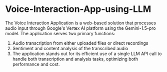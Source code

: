 # Voice-Interaction-App-using-LLM
The Voice Interaction Application is a web-based solution that processes audio input through Google's Vertex AI platform using the Gemini-1.5-pro model. The application serves two primary functions: 
1. Audio transcription from either uploaded files or direct recordings 
2. Sentiment and content analysis of the transcribed audio 
3. The application stands out for its efficient use of a single LLM API call to handle both transcription and analysis tasks, optimizing both performance and cost.
